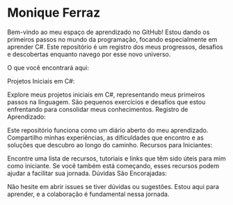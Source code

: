 # Monique Ferraz

Bem-vindo ao meu espaço de aprendizado no GitHub! Estou dando os primeiros passos no mundo da programação, focando especialmente em aprender C#. Este repositório é um registro dos meus progressos, desafios e descobertas enquanto navego por esse novo universo.

O que você encontrará aqui:

Projetos Iniciais em C#:

Explore meus projetos iniciais em C#, representando meus primeiros passos na linguagem. São pequenos exercícios e desafios que estou enfrentando para consolidar meus conhecimentos.
Registro de Aprendizado:

Este repositório funciona como um diário aberto do meu aprendizado. Compartilho minhas experiências, as dificuldades que encontro e as soluções que descubro ao longo do caminho.
Recursos para Iniciantes:

Encontre uma lista de recursos, tutoriais e links que têm sido úteis para mim como iniciante. Se você também está começando, esses recursos podem ajudar a facilitar sua jornada.
Dúvidas São Encorajadas:

Não hesite em abrir issues se tiver dúvidas ou sugestões. Estou aqui para aprender, e a colaboração é fundamental nessa jornada.
